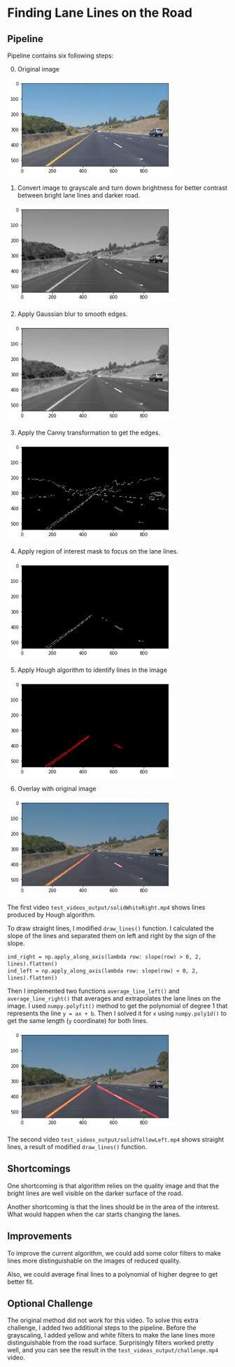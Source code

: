 # **Finding Lane Lines on the Road**

## Pipeline

Pipeline contains six following steps:

0. Original image

![original][original]

1. Convert image to grayscale and turn down brightness for better contrast
   between bright lane lines and darker road.

![grayscale][grayscale]

2. Apply Gaussian blur to smooth edges.

![gaussian blur][gaussian_blur]

3. Apply the Canny transformation to get the edges.

![canny][canny]

4. Apply region of interest mask to focus on the lane lines.

![region][region]

5. Apply Hough algorithm to identify lines in the image

![hough][hough]

6. Overlay with original image

![combined][combined]

The first video `test_videos_output/solidWhiteRight.mp4` shows lines produced by
Hough algorithm.

To draw straight lines, I modified `draw_lines()` function. I calculated the
slope of the lines and separated them on left and right by the sign of the
slope.

```
ind_right = np.apply_along_axis(lambda row: slope(row) > 0, 2, lines).flatten()
ind_left = np.apply_along_axis(lambda row: slope(row) < 0, 2, lines).flatten()
```

Then I implemented two functions `average_line_left()` and `average_line_right()`
that averages and extrapolates the lane lines on the image. I used
`numpy.polyfit()` method to get the polynomial of degree 1 that represents the
line `y = ax + b`. Then I solved it for `x` using `numpy.poly1d()` to get the
same length (`y` coordinate) for both lines.

![combined lines][combined_lines]

The second video `test_videos_output/solidYellowLeft.mp4` shows straight lines,
a result of modified `draw_lines()` function.

## Shortcomings

One shortcoming is that algorithm relies on the quality image and that the
bright lines are well visible on the darker surface of the road.

Another shortcoming is that the lines should be in the area of the
interest. What would happen when the car starts changing the lanes.

## Improvements

To improve the current algorithm, we could add some color filters to make lines
more distinguishable on the images of reduced quality.

Also, we could average final lines to a polynomial of higher degree to get
better fit.

## Optional Challenge

The original method did not work for this video. To solve this extra challenge,
I added two additional steps to the pipeline. Before the grayscaling, I added
yellow and white filters to make the lane lines more distinguishable from the
road surface. Surprisingly filters worked pretty well, and you can see the
result in the `test_videos_output/challenge.mp4` video.

[original]: ./writeup/original.png
[grayscale]: ./writeup/grayscale.png
[gaussian_blur]: ./writeup/gaussian_blur.png
[canny]: ./writeup/canny.png
[region]: ./writeup/region.png
[hough]: ./writeup/hough.png
[combined]: ./writeup/combined.png
[combined_lines]: ./writeup/combined_lines.png
